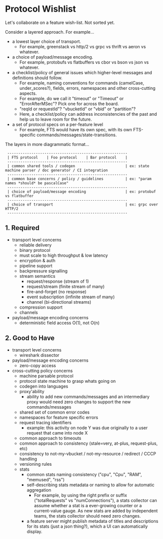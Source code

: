 # Protocol Wishlist

Let's collaborate on a feature wish-list. Not sorted yet.

Consider a layered approach.  For example...
 - a lowest layer choice of transport.
   - For example, greenstack vs http/2 vs grpc vs thrift vs aeron vs whatever.
 - a choice of payload/message encoding.
   - For example, protobufs vs flatbuffers vs cbor vs bson vs json vs whatever.
 - a checklist/policy of general issues which higher-level messages and definitions should follow.
   - For example, naming conventions for commands (camelCase, under_scores?), fields, errors, namespaces and other cross-cutting aspects.
   - For example, do we call it "timeout" or "Timeout" or "ErrorAfterMSec"?  Pick one for across the board.
   - "reqId or requestId"?  "vbucketId" or "vbid" or "partition"?
   - Here, a checklist/policy can address inconsistencies of the past and help us to leave room for the future.
 - a set of protocol specs on a per-feature level
   - For example, FTS would have its own spec, with its own FTS-specific commands/messages/state-transitions.

The layers in more diagrammatic format...

     -------------------------------------------------------
     | FTS protocol    | Foo protocol    | Bar protocol    |
     -------------------------------------------------------
     | common shared tools / codegen                       | ex: state machine parser / doc generator / CI integration
     -------------------------------------------------------
     | common base concerns / policy / guidelines          | ex: "param names *should* be pascalCase"
     -------------------------------------------------------
     | choice of payload/message encoding                  | ex: protobuf vs flatbuffer
     -------------------------------------------------------
     | choice of transport                                 | ex: grpc over HTTP/2
     -------------------------------------------------------

## 1. Required
 - transport level concerns
   - reliable delivery
   - binary protocol
   - must scale to high throughput & low latency
   - encryption & auth
   - pipeline support
   - backpressure signalling
   - stream semantics
     - request/response (stream of 1)
     - request/stream (finite stream of many)
     - fire-and-forget (no response)
     - event subscription (infinite stream of many)
     - channel (bi-directional streams)
   - compression support
   - channels
 - payload/message encoding concerns
   - deterministic field access O(1), not O(n)
 
## 2. Good to Have
 - transport level concerns
   - wireshark dissector
 - payload/message encoding concerns
   - zero-copy access
 - cross-cutting policy concerns
   - machine parsable protocol
   - protocol state machine to grasp whats going on
   - codegen into languages
   - proxy'ability
     - ability to add new commands/messages and an intermediary proxy would need zero changes to support the new commands/messages
   - shared set of common error codes
   - namespaces for feature specific errors
   - request tracing identifiers
     - example: this activity on node Y was due originally to a user request that came into node X
   - common approach to timeouts
   - common approach to consistency (stale=very, at-plus, request-plus, etc)
   - consistency to not-my-vbucket / not-my-resource / redirect / CCCP handling
   - versioning rules
   - stats
     - common stats naming consistency ("cpu", "Cpu", "RAM", "memused", "rss")
     - self-describing stats metadata or naming to allow for automatic aggregation
       - For example, by using the right prefix or suffix ("totalRequests" vs "numConnections"), a stats collector can assume whether a stat is a ever-growing counter or a current-value gauge.  As new stats are added by independent teams, the stats collector should need zero changes.
     - a feature server might publish metadata of titles and descriptions for its stats (just a json thing?), which a UI can automatically display.
